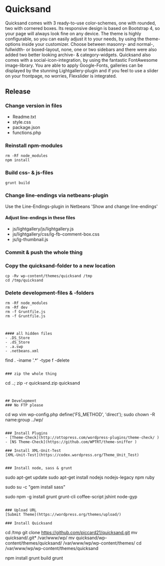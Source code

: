 # Quicksand
Quicksand comes with 3 ready-to-use color-schemes, one with rounded, two with cornered boxes. Its responsive design is based on Bootstrap 4, so your page will always look fine on any device. The theme is highly configurable, so you can easily adjust it to your needs, by using the theme-options inside your customizer.  Choose between masonry- and normal-, fullwidth- or boxed-layout, none, one or two sidebars and there were also added two better looking archive- & category-widgets. Quicksand also comes with a social-icon-integration, by using the fantastic FontAwesome image-library. You are able to apply Google-Fonts, galleries can be displayed by the stunning Lightgallery-plugin and if you feel to use a slider on your frontpage, no worries, Flexslider is integrated.

## Release
### Change version in files
- Readme.txt
- style.css    
- package.json
- functions.php
	
### Reinstall npm-modules

```
rm -Rf node_modules
npm install
``` 

### Build css- & js-files

```
grunt build 
```  


### Change line-endings via netbeans-plugin

Use the Line-Endings-plugin in Netbeans 'Show and change line-endings' 

#### Adjust line-endings in these files 
- js/lightgallery/js/lightgallery.js
- js/lightgallery/css/lg-fb-comment-box.css 
- js/lg-thumbnail.js

### Commit & push the whole thing

### Copy the quicksand-folder to a new location

```
cp -Rv wp-content/themes/quicksand /tmp
cd /tmp/quicksand 
```


### Delete development-files & -folders	 

```
rm -Rf node_modules
rm -Rf dev
rm -f Gruntfile.js
rm -f Gruntfile.js
```
```


#### all hidden files
- .DS_Store
- .dS_Store
- .a.swp
- .netbeans.xml	

```
find . -iname '.*' -type f -delete
```
  
### zip the whole thing
```
cd ..; zip -r quicksand.zip quicksand
```  


## Development
### No FTP please

```
cd  wp 
vim wp-config.php 
	define('FS_METHOD', 'direct');
sudo chown -R name:group ../wp/
```

### Install Plugins
- [Theme-Check](http://ottopress.com/wordpress-plugins/theme-check/ )
- [NS Theme-Check](https://github.com/WPTRT/theme-sniffer )

### Install XML-Unit-Test 
[XML-Unit-Test](https://codex.wordpress.org/Theme_Unit_Test)


### Install node, sass & grunt
```
sudo apt-get update
sudo apt-get install nodejs nodejs-legacy npm  ruby 

sudo su -c "gem install sass"

sudo npm  -g install grunt grunt-cli coffee-script jshint node-gyp
```

### Upload URL
[Submit Theme](https://wordpress.org/themes/upload/)

### Install Quicksand
```
cd /tmp
git clone https://github.com/piccard21/quicksand.git
mv quicksand/.git* /var/www/wp/
mv quicksand/wp-content/themes/quicksand/ /var/www/wp/wp-content/themes/
cd /var/www/wp/wp-content/themes/quicksand

npm install
grunt build
grunt 
```



